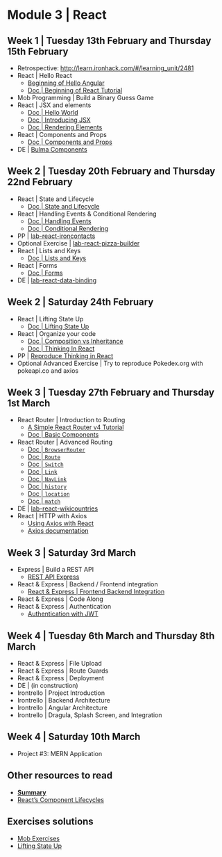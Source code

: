 # Module 3 | React

<!-- 
Maxence feedback:
- Would be good to start with JS Recap of knowledge that are going to be reused: class, inheritence, super, immutability, this, binding, .slice, .fill ...
- I have started a little to fast for the students
- The concept of JSX is hard to understand for them
- They really like the small "mob-exercices"
-->

## Week 1 | Tuesday 13th February and Thursday 15th February

- Retrospective: http://learn.ironhack.com/#/learning_unit/2481
- React | Hello React <!-- 180 minutes of course + exercise: it was hard but for those who stayed 2 more hours, the understood everything   -->
  - [Beginning of Hello Angular](http://learn.ironhack.com/#/learning_unit/2485)
  - [Doc | Beginning of React Tutorial](https://reactjs.org/tutorial/tutorial.html)
- Mob Programming | Build a Binary Guess Game <!-- No time for that -->
- React | JSX and elements
  - [Doc | Hello World](https://reactjs.org/docs/hello-world.html) <!-- 2% -->
  - [Doc | Introducing JSX](https://reactjs.org/docs/introducing-jsx.html) <!-- 7% -->
  - [Doc | Rendering Elements](https://reactjs.org/docs/rendering-elements.html) <!-- 5% -->
- React | Components and Props
  - [Doc | Components and Props](https://reactjs.org/docs/components-and-props.html) <!-- 9% -->
- DE | [Bulma Components](https://github.com/mc100s/training-labs-react/tree/master/src/lab-react-bulma-components)


<!-- 
Retrospective
TypeScript
PP | Typescript - Basic Exercises
Angular | Hello Angular 2
Angular | Components
DE | Angular | Introduction
-->

## Week 2 | Tuesday 20th February and Thursday 22nd February

- React | State and Lifecycle
  - [Doc | State and Lifecycle](https://reactjs.org/docs/state-and-lifecycle.html) <!-- 15% -->
- React | Handling Events & Conditional Rendering
  - [Doc | Handling Events](https://reactjs.org/docs/handling-events.html) <!-- 6% -->
  - [Doc | Conditional Rendering](https://reactjs.org/docs/conditional-rendering.html) <!-- 8% -->
- PP | [lab-react-ironcontacts](https://github.com/mc100s/training-labs-react/tree/master/src/lab-react-ironcontacts)
- Optional Exercise | [lab-react-pizza-builder](https://github.com/mc100s/training-labs-react/tree/master/src/lab-react-pizza-builder)
- React | Lists and Keys
  - [Doc | Lists and Keys](https://reactjs.org/docs/lists-and-keys.html) <!-- 10% -->
- React | Forms
  - [Doc | Forms](https://reactjs.org/docs/forms.html) <!-- 10% -->
- DE | [lab-react-data-binding](https://github.com/mc100s/training-labs-react/tree/master/src/lab-react-data-binding)

<!-- 
Angular | Modules and NgModule
Angular | Databinding
PP | IronContacts
Angular | Pipes
Angular | Directives
DE | IronNutrition
-->

## Week 2 | Saturday 24th February
- React | Lifting State Up
  - [Doc | Lifting State Up](https://reactjs.org/docs/lifting-state-up.html) <!-- 13% -->
- React | Organize your code
  - [Doc | Composition vs Inheritance](https://reactjs.org/docs/composition-vs-inheritance.html) <!-- 6% -->
  - [Doc | Thinking In React](https://reactjs.org/docs/thinking-in-react.html) <!-- 10% -->
- PP | [Reproduce Thinking in React](https://reactjs.org/docs/thinking-in-react.html)
- Optional Advanced Exercise | Try to reproduce Pokedex.org with pokeapi.co and axios

<!-- 
Angular | Forms
Angular | Component To Component Communication
PP | Access Control 
Angular | Routing
Angular | Services
DE | Cinema Billboard
-->

## Week 3 | Tuesday 27th February and Thursday 1st March

- React Router | Introduction to Routing
  - [A Simple React Router v4 Tutorial](https://medium.com/@pshrmn/a-simple-react-router-v4-tutorial-7f23ff27adf)
  - [Doc | Basic Components](https://reacttraining.com/react-router/web/guides/basic-components)
- React Router | Advanced Routing
  - [Doc | `BrowserRouter`](https://reacttraining.com/react-router/web/api/BrowserRouter)
  - [Doc | `Route`](https://reacttraining.com/react-router/web/api/Route)
  - [Doc | `Switch`](https://reacttraining.com/react-router/web/api/Switch)
  - [Doc | `Link`](https://reacttraining.com/react-router/web/api/Link)
  - [Doc | `NavLink`](https://reacttraining.com/react-router/web/api/NavLink)
  - [Doc | `history`](https://reacttraining.com/react-router/web/api/history)
  - [Doc | `location`](https://reacttraining.com/react-router/web/api/location)
  - [Doc | `match`](https://reacttraining.com/react-router/web/api/match)
- DE | [lab-react-wikicountries](https://github.com/mc100s/training-labs-react/tree/master/src/lab-react-wikicountries)
- React | HTTP with Axios
  - [Using Axios with React](https://alligator.io/react/axios-react/)
  - [Axios documentation](https://github.com/axios/axios)

<!-- 
Angular | Advanced Routing
Angular | HTTP
PP | Simple Journal
Angular | REST API Express
Angular | Backend / Frontend integration
DE | MyRecipeBook
 -->

## Week 3 | Saturday 3rd March

- Express | Build a REST API
  - [REST API Express](http://learn.ironhack.com/#/learning_unit/2507)
- React & Express | Backend / Frontend integration
  - [React & Express | Frontend Backend Integration](https://github.com/mc100s/training-labs-react/tree/master/lessons/react/express-integrations.md)
- React & Express | Code Along
- React & Express | Authentication
  - [Authentication with JWT](https://github.com/ta-web-paris/auth-jwt-lab)

<!-- 
Authentication
File Upload
PP | Secrets
Route Guards
Deployment
DE | IronForum
 -->

## Week 4 | Tuesday 6th March and Thursday 8th March

- React & Express | File Upload
- React & Express | Route Guards
- React & Express | Deployment
- DE | (in construction)
- Irontrello | Project Introduction
- Irontrello | Backend Architecture
- Irontrello | Angular Architecture
- Irontrello | Dragula, Splash Screen, and Integration

<!-- 
Irontrello | Project Introduction
Irontrello | Backend Architecture
Irontrello | Angular Architecture
Irontrello | Dragula, Splash Screen, and Integration
Project #3: MEAN Application
-->

## Week 4 | Saturday 10th March

- Project #3: MERN Application


## Other resources to read
- **[Summary](https://github.com/mc100s/training-labs-react/blob/master/summary.md)**
- [React’s Component Lifecycles](https://medium.com/mofed/reacts-component-lifecycles-adf0ebc89d23)

## Exercises solutions
- [Mob Exercises](https://github.com/mc100s/training-labs-react/blob/master/src/mob-exercises/solution.js)
- [Lifting State Up](https://github.com/mc100s/training-labs-react/blob/master/src/mob-exercises/lifting-state-up.js)